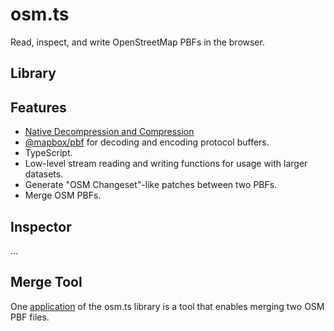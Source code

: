 # osm.ts
Read, inspect, and write OpenStreetMap PBFs in the browser. 

## Library

## Features
- [Native Decompression and Compression](https://developer.mozilla.org/en-US/docs/Web/API/Compression_Streams_API)
- [@mapbox/pbf](https://github.com/mapbox/pbf) for decoding and encoding protocol buffers.
- TypeScript.
- Low-level stream reading and writing functions for usage with larger datasets.
- Generate "OSM Changeset"-like patches between two PBFs.
- Merge OSM PBFs.

## Inspector
...

## Merge Tool 
One [application](https://conveyal.github.io/osm.ts/merge) of the osm.ts library is a tool that enables merging two OSM PBF files.


